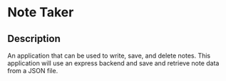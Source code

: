 # Note Taker

## Description

An application that can be used to write, save, and delete notes. This application will use an express backend and save and retrieve note data from a JSON file.
